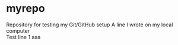 # myrepo
Repository for testing my Git/GitHub setup
A line I wrote on my local computer  
Test line
1
aaa
